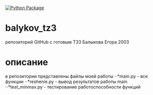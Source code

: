 [![Python Package](https://github.com/yegorys/balykov_tz3/actions/workflows/python-tester-of-tests.yml/badge.svg)](https://github.com/yegorys/balykov_tz3/actions/workflows/python-tester-of-tests.yml)
# balykov_tz3
репозиторий GitHub с готовым ТЗ3 Балыкова Егора 2003 
# описание
в репозитории представлены файлы моей работы
⋅⋅*main.py - все функции
⋅⋅*reshenie.py - вывод результатов работы main
⋅⋅*test_minmax.py - тестирование работоспособности функций
